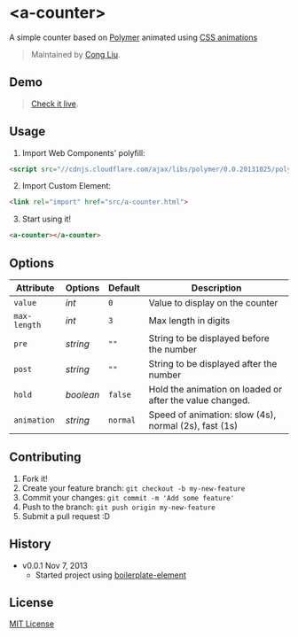 # &lt;a-counter&gt;

A simple counter based on [Polymer](http://www.polymer-project.org) animated using [CSS animations](https://developer.mozilla.org/en-US/docs/Web/Guide/CSS/Using_CSS_animations)

> Maintained by [Cong Liu](https://github.com/ghostoy).

## Demo

> [Check it live](http://ghostoy.github.io/a-counter).

## Usage

1. Import Web Components' polyfill:

  ```html
  <script src="//cdnjs.cloudflare.com/ajax/libs/polymer/0.0.20131025/polymer.min.js"></script>
  ```

2. Import Custom Element:

  ```html
  <link rel="import" href="src/a-counter.html">
  ```

3. Start using it!

  ```html
  <a-counter></a-counter>
  ```

## Options

Attribute   | Options   | Default | Description
---         | ---       | ---     | ---
`value`     | *int*     | `0`     | Value to display on the counter
`max-length`| *int*     | `3`     | Max length in digits
`pre`       | *string*  | `""`    | String to be displayed before the number
`post`      | *string*  | `""`    | String to be displayed after the number
`hold`      | *boolean* | `false` | Hold the animation on loaded or after the value changed.
`animation` | *string*  | `normal`| Speed of animation: slow (4s), normal (2s), fast (1s)

## Contributing

1. Fork it!
2. Create your feature branch: `git checkout -b my-new-feature`
3. Commit your changes: `git commit -m 'Add some feature'`
4. Push to the branch: `git push origin my-new-feature`
5. Submit a pull request :D

## History

* v0.0.1 Nov 7, 2013
  * Started project using [boilerplate-element](https://github.com/customelements/boilerplate-element)

## License

[MIT License](http://opensource.org/licenses/MIT)
